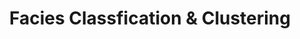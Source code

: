 ---
type: 'projects'
weight: 6
title: "Facies Classfication & Clustering"
description: "Understanding subsurface facies is fundamental to reservoir characterization. This project employed innovative clustering techniques to group similar geological facies, providing insights into reservoir heterogeneity. By automating facies classification, geoscientists can now interpret data faster and with greater confidence."
image: "https://img.aapg.org/Portals/0/PackFlashItemImages/WebReady/Machine-Learning-Changes-the-Job-Requirements-for-Geoscientists-hero.jpg?width=955&height=637&mode=crop&anchor=topcenter&encoder=freeimage&progressive=true&quality=90&scale=both&bgcolor=5cadb8"
---